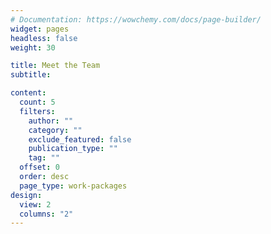```yaml
---
# Documentation: https://wowchemy.com/docs/page-builder/
widget: pages
headless: false
weight: 30

title: Meet the Team
subtitle:

content:
  count: 5
  filters:
    author: ""
    category: ""
    exclude_featured: false
    publication_type: ""
    tag: ""
  offset: 0
  order: desc
  page_type: work-packages
design:
  view: 2
  columns: "2"
---
```

